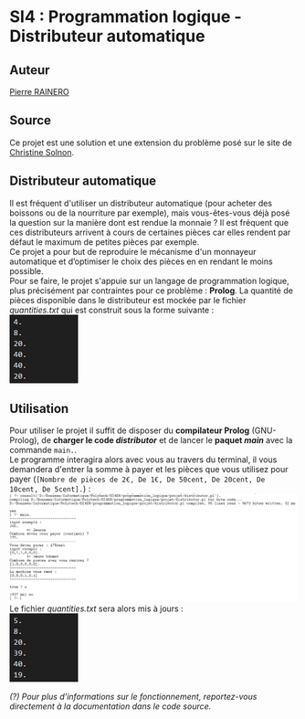 # SI4 : Programmation logique - Distributeur automatique

## Auteur
[Pierre RAINERO](pierre.rainero@hotmail.fr)

## Source 
Ce projet est une solution et une extension du problème posé sur le site de [Christine Solnon](https://perso.liris.cnrs.fr/christine.solnon/Site-PPC/session6/e-miage-ppc-sess6.htm#exo_1).

## Distributeur automatique
Il est fréquent d'utiliser un distributeur automatique (pour acheter des boissons ou de la nourriture par exemple), mais vous-êtes-vous déjà posé la question sur la manière dont est rendue la monnaie ? Il est fréquent que ces distributeurs arrivent à cours de certaines pièces car elles rendent par défaut le maximum de petites pièces par exemple.   
Ce projet a pour but de reproduire le mécanisme d'un monnayeur automatique et d’optimiser le choix des pièces en en rendant le moins possible.   
Pour se faire, le projet s'appuie sur un langage de programmation logique, plus précisément par contraintes pour ce problème : **Prolog**. La quantité de pièces disponible dans le distributeur est mockée par le fichier _quantities.txt_ qui est construit sous la forme suivante :    
 ![initials_quantities](imgs/initials_quantities.jpg)      

## Utilisation
Pour utiliser le projet il suffit de disposer du **compilateur Prolog** (GNU-Prolog), de **charger le code _distributor_** et de lancer le **paquet _main_** avec la commande `main.`.   
Le programme interagira  alors avec vous au travers du terminal, il vous demandera d'entrer la somme à payer et les pièces que vous utilisez pour payer (`[Nombre de pièces de 2€, De 1€, De 50cent, De 20cent, De 10cent, De 5cent].`) :   
 ![utilisation_example](imgs/utilisation_example.jpg)     
Le fichier _quantities.txt_ sera alors mis à jours :    
 ![final_quantities](imgs/final_quantities.jpg) 

_(?) Pour plus d'informations sur le fonctionnement, reportez-vous directement à la documentation dans le code source._